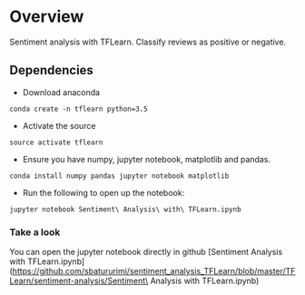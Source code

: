 # Overview 
Sentiment analysis with TFLearn. Classify reviews as positive or negative.

## Dependencies

* Download anaconda
```
conda create -n tflearn python=3.5
```

* Activate the source
```
source activate tflearn
```
* Ensure you have numpy, jupyter notebook, matplotlib and pandas.
```
conda install numpy pandas jupyter notebook matplotlib
```
* Run the following to open up the notebook:
```
jupyter notebook Sentiment\ Analysis\ with\ TFLearn.ipynb
```

### Take a look
You can open the jupyter notebook directly in github [Sentiment Analysis with TFLearn.ipynb](https://github.com/sbatururimi/sentiment_analysis_TFLearn/blob/master/TFLearn/sentiment-analysis/Sentiment\ Analysis with TFLearn.ipynb)
